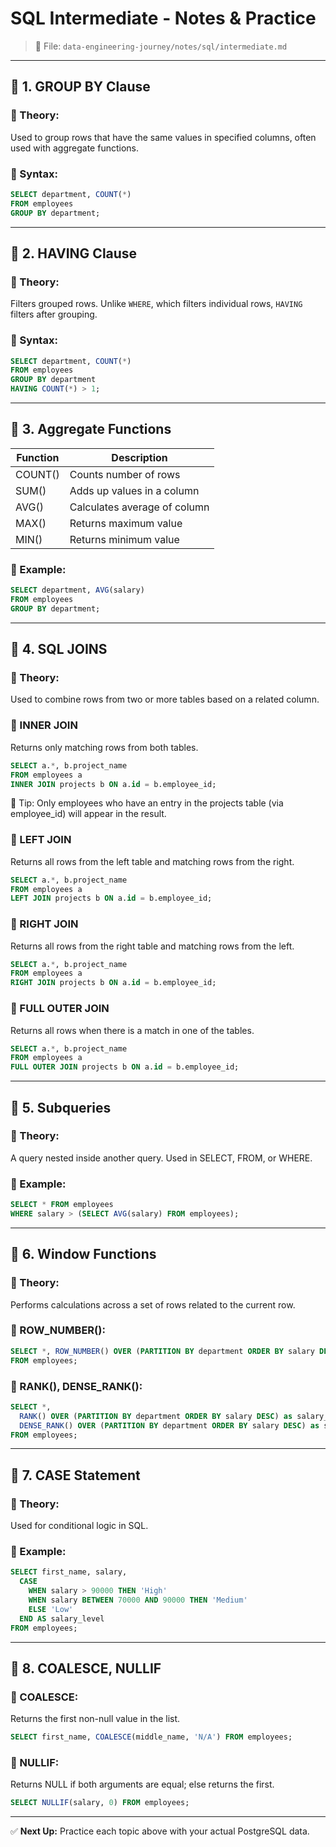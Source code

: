 # SQL Intermediate - Notes & Practice

> 📁 File: `data-engineering-journey/notes/sql/intermediate.md`

---

## 🔸 1. GROUP BY Clause

### 📖 Theory:

Used to group rows that have the same values in specified columns, often used with aggregate functions.

### 🧪 Syntax:

```sql
SELECT department, COUNT(*)
FROM employees
GROUP BY department;
```

---

## 🔸 2. HAVING Clause

### 📖 Theory:

Filters grouped rows. Unlike `WHERE`, which filters individual rows, `HAVING` filters after grouping.

### 🧪 Syntax:

```sql
SELECT department, COUNT(*)
FROM employees
GROUP BY department
HAVING COUNT(*) > 1;
```

---

## 🔸 3. Aggregate Functions

| Function | Description                  |
| -------- | ---------------------------- |
| COUNT()  | Counts number of rows        |
| SUM()    | Adds up values in a column   |
| AVG()    | Calculates average of column |
| MAX()    | Returns maximum value        |
| MIN()    | Returns minimum value        |

### 🧪 Example:

```sql
SELECT department, AVG(salary)
FROM employees
GROUP BY department;
```

---

## 🔸 4. SQL JOINS

### 📖 Theory:

Used to combine rows from two or more tables based on a related column.

### 🔹 INNER JOIN

Returns only matching rows from both tables.

```sql
SELECT a.*, b.project_name
FROM employees a
INNER JOIN projects b ON a.id = b.employee_id;
```
🧠 Tip: Only employees who have an entry in the projects table (via employee_id) will appear in the result.

### 🔹 LEFT JOIN

Returns all rows from the left table and matching rows from the right.

```sql
SELECT a.*, b.project_name
FROM employees a
LEFT JOIN projects b ON a.id = b.employee_id;
```

### 🔹 RIGHT JOIN

Returns all rows from the right table and matching rows from the left.

```sql
SELECT a.*, b.project_name
FROM employees a
RIGHT JOIN projects b ON a.id = b.employee_id;
```

### 🔹 FULL OUTER JOIN

Returns all rows when there is a match in one of the tables.

```sql
SELECT a.*, b.project_name
FROM employees a
FULL OUTER JOIN projects b ON a.id = b.employee_id;
```

---

## 🔸 5. Subqueries

### 📖 Theory:

A query nested inside another query. Used in SELECT, FROM, or WHERE.

### 🧪 Example:

```sql
SELECT * FROM employees
WHERE salary > (SELECT AVG(salary) FROM employees);
```

---

## 🔸 6. Window Functions

### 📖 Theory:

Performs calculations across a set of rows related to the current row.

### 🧪 ROW\_NUMBER():

```sql
SELECT *, ROW_NUMBER() OVER (PARTITION BY department ORDER BY salary DESC) as row_num
FROM employees;
```

### 🧪 RANK(), DENSE\_RANK():

```sql
SELECT *,
  RANK() OVER (PARTITION BY department ORDER BY salary DESC) as salary_rank,
  DENSE_RANK() OVER (PARTITION BY department ORDER BY salary DESC) as salary_dense_rank
FROM employees;
```

---

## 🔸 7. CASE Statement

### 📖 Theory:

Used for conditional logic in SQL.

### 🧪 Example:

```sql
SELECT first_name, salary,
  CASE
    WHEN salary > 90000 THEN 'High'
    WHEN salary BETWEEN 70000 AND 90000 THEN 'Medium'
    ELSE 'Low'
  END AS salary_level
FROM employees;
```

---

## 🔸 8. COALESCE, NULLIF

### 🧪 COALESCE:

Returns the first non-null value in the list.

```sql
SELECT first_name, COALESCE(middle_name, 'N/A') FROM employees;
```

### 🧪 NULLIF:

Returns NULL if both arguments are equal; else returns the first.

```sql
SELECT NULLIF(salary, 0) FROM employees;
```

---

✅ **Next Up:** Practice each topic above with your actual PostgreSQL data.